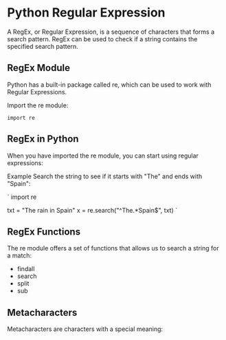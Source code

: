 # Python Regular Expression

A RegEx, or Regular Expression, is a sequence of characters that forms a search pattern.
RegEx can be used to check if a string contains the specified search pattern.

## RegEx Module
Python has a built-in package called re, which can be used to work with Regular Expressions.

Import the re module:

` import re `

## RegEx in Python
When you have imported the re module, you can start using regular expressions:

Example
Search the string to see if it starts with "The" and ends with "Spain":

`
import re

txt = "The rain in Spain"
x = re.search("^The.*Spain$", txt)
`

## RegEx Functions
The re module offers a set of functions that allows us to search a string for a match:
* findall
* search
* split
* sub

## Metacharacters
Metacharacters are characters with a special meaning:
